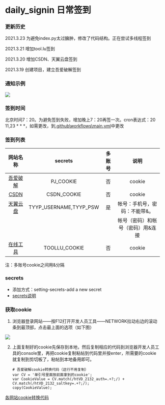# daily_signin 日常签到

### **更新历史**

2021.3.23  为避免index.py太过臃肿，修改了代码结构。正在尝试多线程签到

2021.3.21  增加tool.lu签到

2021.3.20  增加CSDN、天翼云盘签到

2021.3.19  创建项目，建立吾爱破解签到

### **通知示例**

![](https://images.gitee.com/uploads/images/2021/0319/224105_cdd105fd_7943916.png)

### 签到时间

北京时间7：20。为避免签到失败，增加晚上7：20再签一次。cron表达式：20 11,23 * * *，如需更改，到[.github\workflows\main.yml](https://github.com/lqkxs3608/daily_signin/blob/main/.github/workflows/main.yml)中更改

### **签到列表**

|                   网站名称                   |        secrets         | 多账号 |               说明                |
| :------------------------------------------: | :--------------------: | :----: | :-------------------------------: |
| [吾爱破解](https://www.52pojie.cn/forum.php) |       PJ_COOKIE        |   否   |              cookie               |
|        [CSDN](https://blog.csdn.net/)        |      CSDN_COOKIE       |   否   |              cookie               |
|      [天翼云盘](https://cloud.189.cn/)       | TYYP_USERNAME,TYYP_PSW |   是   |   帐号：手机号，密码：不能带&。   |
|                                              |                        |        | 帐号（密码）和帐号（密码）用&连接 |
|         [在线工具](https://tool.lu/)         |     TOOLLU_COOKIE      |   否   |              cookie               |



注：多账号cookie之间用&分隔

### secrets

- 添加方式：setting-secrets-add a new secret
- [secrets说明](https://github.com/lqkxs3608/daily_signin/blob/main/secrets.md)

### **获取cookie**

1. 浏览器登录网站——按F12打开开发人员工具——NETWORK拉动右边的滚动条到最顶部，点击最上面的选项（如下图）

![](https://gitee.com/shuye72/MyActions/raw/main/icon/jd4.jpg)

2. 上面复制好的cookie先保存到本地，然后复制相应的代码到浏览器开发人员工具的console里，再把cookie复制粘帖到代码里并按enter，所需要的cookie就复制到剪切板了，粘帖到本地备用即可。

   ```
   # 吾爱破解cookie转换代码（这行不用复制）
   var CV = '单引号里面放前面拿到的cookie';
   var CookieValue = CV.match(/htVD_2132_auth=.+?;/) + CV.match(/htVD_2132_saltkey=.+?;/);
   copy(CookieValue);
   ```

[各网站cookie转换代码](https://github.com/lqkxs3608/daily_signin/blob/main/cookie.md) 
